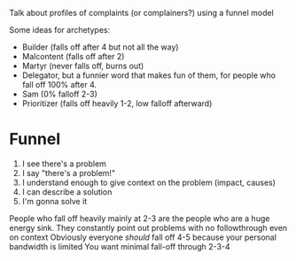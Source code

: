 Talk about profiles of complaints (or complainers?) using a funnel model

Some ideas for archetypes:
* Builder (falls off after 4 but not all the way)
* Malcontent (falls off after 2)
* Martyr (never falls off, burns out)
* Delegator, but a funnier word that makes fun of them, for people who fall off 100% after 4.
* Sam (0% falloff 2-3)
* Prioritizer (falls off heavily 1-2, low falloff afterward)


# Funnel
1. I see there's a problem
2. I say "there's a problem!"
3. I understand enough to give context on the problem (impact, causes)
4. I can describe a solution
5. I'm gonna solve it

People who fall off heavily mainly at 2-3 are the people who are a huge energy sink.
They constantly point out problems with no followthrough even on context
Obviously everyone _should_ fall off 4-5 because your personal bandwidth is limited
You want minimal fall-off through 2-3-4
